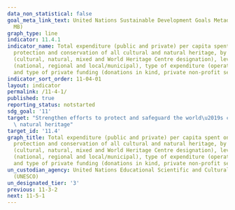 ```yaml
---
data_non_statistical: false
goal_meta_link_text: United Nations Sustainable Development Goals Metadata (PDF 4.0
  MB)
graph_type: line
indicator: 11.4.1
indicator_name: Total expenditure (public and private) per capita spent on the preservation,
  protection and conservation of all cultural and natural heritage, by type of heritage
  (cultural, natural, mixed and World Heritage Centre designation), level of government
  (national, regional and local/municipal), type of expenditure (operating expenditure/investment)
  and type of private funding (donations in kind, private non-profit sector and sponsorship)
indicator_sort_order: 11-04-01
layout: indicator
permalink: /11-4-1/
published: true
reporting_status: notstarted
sdg_goal: '11'
target: "Strengthen efforts to protect and safeguard the world\u2019s cultural and\
  \ natural heritage"
target_id: '11.4'
graph_title: Total expenditure (public and private) per capita spent on the preservation,
  protection and conservation of all cultural and natural heritage, by type of heritage
  (cultural, natural, mixed and World Heritage Centre designation), level of government
  (national, regional and local/municipal), type of expenditure (operating expenditure/investment)
  and type of private funding (donations in kind, private non-profit sector and sponsorship)
un_custodian_agency: United Nations Educational Scientific and Cultural Organization
  (UNESCO)
un_designated_tier: '3'
previous: 11-3-2
next: 11-5-1
---
```

